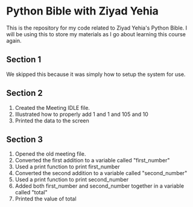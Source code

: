 # Python Bible with Ziyad Yehia
This is the repository for my code related to Ziyad Yehia's Python Bible. I will be using this to store my materials as I go about learning this course again.

## Section 1
We skipped this because it was simply how to setup the system for use.

## Section 2
1. Created the Meeting IDLE file.
2. Illustrated how to properly add 1 and 1 and 105 and 10
3. Printed the data to the screen

## Section 3
1. Opened the old meeting file.
2. Converted the first addition to a variable called "first_number"
3. Used a print function to print first_number
4. Converted the second addition to a variable called "second_number"
5. Used a print function to print second_number
6. Added both first_number and second_number together in a variable called "total"
7. Printed the value of total
